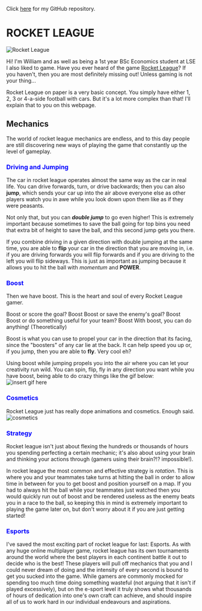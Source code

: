<style>
  H3{color:Blue !important;}
</style>
Click [here](https://github.com/wsong02/Rocket-League) for my GitHub repository.


# ROCKET LEAGUE
![Rocket League](https://media.giphy.com/media/nXg2lqVpal6KgSC8Zq/giphy-downsized-large.gif)

Hi! I'm William and as well as being a 1st year BSc Economics student at LSE I also liked to game.
Have you ever heard of the game [Rocket League](https://www.rocketleague.com)? If you haven't, then you are most definitely missing out! Unless gaming is not your thing... 

Rocket League on paper is a very basic concept. You simply have either 1, 2, 3 or 4-a-side football with cars. But it's a lot more complex than that! I'll explain that to you on this webpage.

## Mechanics
The world of rocket league mechanics are endless, and to this day people are still discovering new ways of playing the game that constantly up the level of gameplay.

### Driving and Jumping
The car in rocket league operates almost the same way as the car in real life. You can drive forwards, turn, or drive backwards; then you can also **jump**, which sends your car up into the air above everyone else as other players watch you in awe while you look down upon them like as if they were peasants.

Not only that, but you can ***double jump*** to go even higher! This is extremely important because sometimes to save the ball going for top bins you need that extra bit of height to save the ball, and this second jump gets you there.

If you combine driving in a given direction with double jumping at the same time, you are able to **flip** your car in the direction that you are moving in, i.e. if you are driving forwards you will flip forwards and if you are driving to the left you will flip sideways. This is just as important as jumping because it allows you to hit the ball with *momentum* and **POWER**.

### Boost
Then we have boost. This is the heart and soul of every Rocket League gamer.

Boost or score the goal? Boost
Boost or save the enemy's goal? Boost
Boost or do something useful for your team? Boost
With boost, you can do anything! (Theoretically)

Boost is what you can use to propel your car in the direction that its facing, since the "boosters" of any car lie at the back. It can help speed you up or, if you jump, then you are able to **fly**. Very cool eh? 

Using boost while jumping propels you into the air where you can let your creativity run wild. You can spin, flip, fly in any direction you want while you have boost, being able to do crazy things like the gif below:
![insert gif here](https://media.giphy.com/media/gRRpnQyfeD1YI/giphy-downsized-large.gif)

### Cosmetics
Rocket League just has really dope animations and cosmetics. Enough said.
![cosmetics](https://media.giphy.com/media/RDgUVEK8Cv1nvlKcJ8/giphy-downsized-large.gif)


### Strategy
Rocket league isn't just about flexing the hundreds or thousands of hours you spending perfecting a certain mechanic; it's also about using your brain and thinking your actions through (gamers using their brain?!? impossible!).

In rocket league the most common and effective strategy is *rotation*. This is where you and your teammates take turns at hitting the ball in order to allow time in between for you to get boost and position yourself on a map. If you had to always hit the ball while your teammates just watched then you would quickly run out of boost and be rendered useless as the enemy beats you in a race to the ball, so keeping this in mind is extremely important to playing the game later on, but don't worry about it if you are just getting started!

### Esports
I've saved the most exciting part of rocket league for last: Esports.
As with any huge online multiplayer game, rocket league has its own tournaments around the world where the best players in each continent battle it out to decide who is the best! These players will pull off mechanics that you and I could never dream of doing and the intensity of every second is bound to get you sucked into the game.
While gamers are commonly mocked for spending too much time doing something wasteful (not arguing that it isn't if played excessively), but on the e-sport level it truly shows what thousands of hours of dedication into one's own craft can achieve, and should inspire all of us to work hard in our individual endeavours and aspirations.
